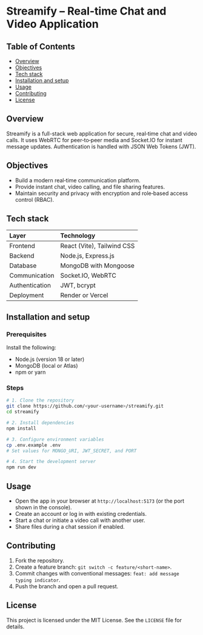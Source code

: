 # Streamify – Real-time Chat and Video Application

## Table of Contents

- [Overview](#overview)
- [Objectives](#objectives)
- [Tech stack](#tech-stack)
- [Installation and setup](#installation-and-setup)
- [Usage](#usage)
- [Contributing](#contributing)
- [License](#license)

## Overview

Streamify is a full-stack web application for secure, real‑time chat and video calls. It uses WebRTC for peer‑to‑peer media and Socket.IO for instant message updates. Authentication is handled with JSON Web Tokens (JWT).

## Objectives

- Build a modern real‑time communication platform.
- Provide instant chat, video calling, and file sharing features.
- Maintain security and privacy with encryption and role‑based access control (RBAC).

## Tech stack

| Layer        | Technology                    |
| :----------- | :---------------------------- |
| Frontend     | React (Vite), Tailwind CSS    |
| Backend      | Node.js, Express.js           |
| Database     | MongoDB with Mongoose         |
| Communication| Socket.IO, WebRTC             |
| Authentication| JWT, bcrypt                  |
| Deployment   | Render or Vercel              |

## Installation and setup

### Prerequisites

Install the following:

- Node.js (version 18 or later)
- MongoDB (local or Atlas)
- npm or yarn

### Steps

```bash
# 1. Clone the repository
git clone https://github.com/<your-username>/streamify.git
cd streamify

# 2. Install dependencies
npm install

# 3. Configure environment variables
cp .env.example .env
# Set values for MONGO_URI, JWT_SECRET, and PORT

# 4. Start the development server
npm run dev
```

## Usage

- Open the app in your browser at `http://localhost:5173` (or the port shown in the console).
- Create an account or log in with existing credentials.
- Start a chat or initiate a video call with another user.
- Share files during a chat session if enabled.

## Contributing

1. Fork the repository.
2. Create a feature branch: `git switch -c feature/<short-name>`.
3. Commit changes with conventional messages: `feat: add message typing indicator`.
4. Push the branch and open a pull request.

## License

This project is licensed under the MIT License. See the `LICENSE` file for details.
